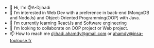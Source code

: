 - 👋 Hi, I’m @A-Djihadi
- 👀 I’m interested in Web Dev with a preference in back-end (MongoDB and NodeJs) and Object-Oriented Programming(OOP) with Java.
- 🌱 I’m currently learning ReactJs and Software engineering
- 💞️ I’m looking to collaborate on OOP project or Web project.
- 📫 How to reach me djihadi.ahamdy@gmail.com or ahamdy@insa-toulouse.fr
